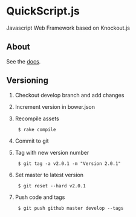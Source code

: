 # QuickScript.js

Javascript Web Framework based on Knockout.js

## About

See the [docs](http://agquick.github.io/quick_script).

## Versioning

1. Checkout develop branch and add changes
2. Increment version in bower.json
3. Recompile assets

		$ rake compile

4. Commit to git
5. Tag with new version number

		$ git tag -a v2.0.1 -m "Version 2.0.1"

6. Set master to latest version

		$ git reset --hard v2.0.1

7. Push code and tags

		$ git push github master develop --tags
